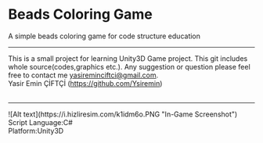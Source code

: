 Beads Coloring Game
===========

A simple beads coloring game for code structure education
<br><hr>
This is a small project for learning Unity3D Game project. This git includes whole source(codes,graphics etc.).
Any suggestion or question please feel free to contact me yasireminciftci@gmail.com.<br>
Yasir Emin ÇİFTÇİ (<a href="https://github.com/Ysiremin">https://github.com/Ysiremin</a>)<br>
<br>
<hr>
![Alt text](https://i.hizliresim.com/k1idm6o.PNG "In-Game Screenshot")
Script Language:C#<br>
Platform:Unity3D<br>
